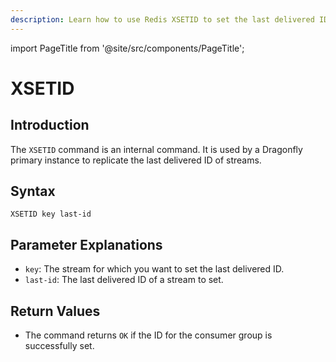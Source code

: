 ```yaml
---
description: Learn how to use Redis XSETID to set the last delivered ID for streams.
---
```


import PageTitle from '@site/src/components/PageTitle';

# XSETID

<PageTitle title="Redis XSETID Command (Documentation) | Dragonfly" />

## Introduction

The `XSETID` command is an internal command. It is used by a Dragonfly primary instance to replicate the last delivered ID of streams.

## Syntax

```shell
XSETID key last-id
```

## Parameter Explanations

- `key`: The stream for which you want to set the last delivered ID.
- `last-id`: The last delivered ID of a stream to set.

## Return Values

- The command returns `OK` if the ID for the consumer group is successfully set.
